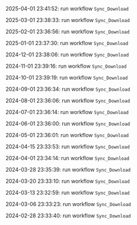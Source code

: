 2025-04-01 23:41:52: run workflow `Sync_Download` 

2025-03-01 23:38:33: run workflow `Sync_Download` 

2025-02-01 23:36:56: run workflow `Sync_Download` 

2025-01-01 23:37:30: run workflow `Sync_Download` 

2024-12-01 23:38:06: run workflow `Sync_Download` 

2024-11-01 23:39:16: run workflow `Sync_Download` 

2024-10-01 23:39:19: run workflow `Sync_Download` 

2024-09-01 23:36:34: run workflow `Sync_Download` 

2024-08-01 23:36:06: run workflow `Sync_Download` 

2024-07-01 23:36:14: run workflow `Sync_Download` 

2024-06-01 23:36:00: run workflow `Sync_Download` 

2024-05-01 23:36:01: run workflow `Sync_Download` 

2024-04-15 23:33:53: run workflow `Sync_Download` 

2024-04-01 23:34:14: run workflow `Sync_Download` 

2024-03-28 23:35:39: run workflow `Sync_Download` 

2024-03-20 23:33:10: run workflow `Sync_Download` 

2024-03-13 23:32:59: run workflow `Sync_Download` 

2024-03-06 23:33:23: run workflow `Sync_Download` 

2024-02-28 23:33:40: run workflow `Sync_Download` 


